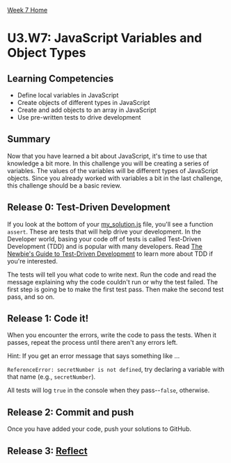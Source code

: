 [Week 7 Home](../)
# U3.W7: JavaScript Variables and Object Types

## Learning Competencies
- Define local variables in JavaScript
- Create objects of different types in JavaScript
- Create and add objects to an array in JavaScript
- Use pre-written tests to drive development

## Summary
Now that you have learned a bit about JavaScript, it's time to use that knowledge a bit more. In this challenge you will be creating a series of variables. The values of the variables will be different types of JavaScript objects. Since you already worked with variables a bit in the last challenge, this challenge should be a basic review.

## Release 0: Test-Driven Development
If you look at the bottom of your [my_solution.js](my_solution.js) file, you'll see a function `assert`. These are tests that will help drive your development. In the Developer world, basing your code off of tests is called Test-Driven Development (TDD) and is popular with many developers. Read [The Newbie's Guide to Test-Driven Development](http://code.tutsplus.com/tutorials/the-newbies-guide-to-test-driven-development--net-13835) to learn more about TDD if you're interested.

The tests will tell you what code to write next. Run the code and read the message explaining why the code couldn't run or why the test failed. The first step is going be to make the first test pass. Then make the second test pass, and so on.

## Release 1: Code it!
When you encounter the errors, write the code to pass the tests. When it passes, repeat the process until there aren't any errors left.

Hint: If you get an error message that says something like ...

`ReferenceError: secretNumber is not defined`, try declaring a variable with that name (e.g., `secretNumber`).

All tests will log `true` in the console when they pass--`false`, otherwise.

## Release 2: Commit and push
Once you have added your code, push your solutions to GitHub.

## Release 3: [Reflect](https://github.com/Devbootcamp/phase-0-handbook/blob/master/coding-references/reflection-guidelines.md)